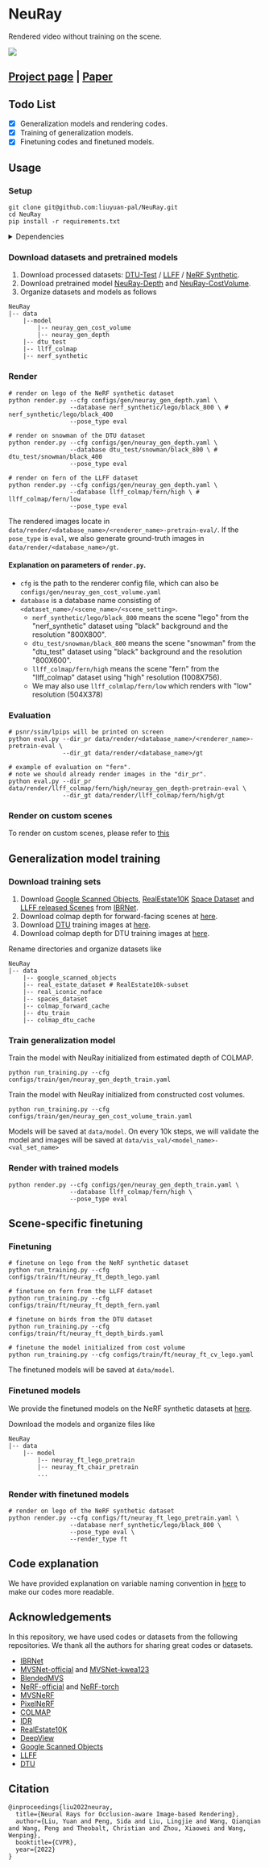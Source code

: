 # NeuRay

Rendered video without training on the scene.

![](assets/desktop.gif)

## [Project page](https://liuyuan-pal.github.io/NeuRay/) | [Paper](https://arxiv.org/abs/2107.13421)

## Todo List

- [x] Generalization models and rendering codes.
- [x] Training of generalization models.
- [x] Finetuning codes and finetuned models.

## Usage
### Setup
```shell
git clone git@github.com:liuyuan-pal/NeuRay.git
cd NeuRay
pip install -r requirements.txt
```
<details>
  <summary> Dependencies </summary>

  - torch==1.7.1
  - opencv_python==4.4.0
  - tensorflow==2.4.1
  - numpy==1.19.2
  - scipy==1.5.2

</details>

### Download datasets and pretrained models
1. Download processed datasets: [DTU-Test](https://connecthkuhk-my.sharepoint.com/:u:/g/personal/yuanly_connect_hku_hk/ESZ5vNtkX6dJlJKt_xoJXkMBwLHmPvnXF0UQhaJQIw858w?e=u2DqHd) / [LLFF]() / [NeRF Synthetic](https://connecthkuhk-my.sharepoint.com/:u:/g/personal/yuanly_connect_hku_hk/Ec7yNxwmVbBDmccPar34yOgBwGDyztVfpV-XRIhyKLEg2Q?e=gYKSTm).
2. Download pretrained model [NeuRay-Depth](https://connecthkuhk-my.sharepoint.com/:u:/g/personal/yuanly_connect_hku_hk/EZAC_ae_zExMu-A393Hl3U0B7tYhSHvmyK8MkDX7Q2sNfw?e=vQ0DUl) and [NeuRay-CostVolume](https://connecthkuhk-my.sharepoint.com/:u:/g/personal/yuanly_connect_hku_hk/ERzZxknfEP5ErHBnFNP2AAYBRs99KmFkZUXj8rTu23Fv4g?e=uo6Euu).
3. Organize datasets and models as follows
```
NeuRay
|-- data
    |--model
        |-- neuray_gen_cost_volume
        |-- neuray_gen_depth
    |-- dtu_test
    |-- llff_colmap
    |-- nerf_synthetic
```

### Render
```shell
# render on lego of the NeRF synthetic dataset
python render.py --cfg configs/gen/neuray_gen_depth.yaml \  
                 --database nerf_synthetic/lego/black_800 \ # nerf_synthetic/lego/black_400
                 --pose_type eval                 

# render on snowman of the DTU dataset
python render.py --cfg configs/gen/neuray_gen_depth.yaml \  
                 --database dtu_test/snowman/black_800 \ # dtu_test/snowman/black_400
                 --pose_type eval 
                 
# render on fern of the LLFF dataset
python render.py --cfg configs/gen/neuray_gen_depth.yaml \
                 --database llff_colmap/fern/high \ # llff_colmap/fern/low
                 --pose_type eval
```
The rendered images locate in `data/render/<database_name>/<renderer_name>-pretrain-eval/`.
If the `pose_type` is `eval`, we also generate ground-truth images in `data/render/<database_name>/gt`. 

#### Explanation on parameters of `render.py`.

- `cfg` is the path to the renderer config file, which can also be `configs/gen/neuray_gen_cost_volume.yaml`
- `database` is a database name consisting of `<dataset_name>/<scene_name>/<scene_setting>`.
  -  `nerf_synthetic/lego/black_800` means the scene "lego" from the "nerf_synthetic" dataset using "black" background and the resolution "800X800".
  - `dtu_test/snowman/black_800` means the scene "snowman" from the "dtu_test" dataset using "black" background and the resolution "800X600".
  - `llff_colmap/fern/high` means the scene "fern" from the "llff_colmap" dataset using "high" resolution (1008X756).
  - We may also use `llff_colmlap/fern/low` which renders with "low" resolution (504X378)

### Evaluation

```shell
# psnr/ssim/lpips will be printed on screen
python eval.py --dir_pr data/render/<database_name>/<renderer_name>-pretrain-eval \
               --dir_gt data/render/<database_name>/gt

# example of evaluation on "fern".
# note we should already render images in the "dir_pr".
python eval.py --dir_pr data/render/llff_colmap/fern/high/neuray_gen_depth-pretrain-eval \
               --dir_gt data/render/llff_colmap/fern/high/gt
```

### Render on custom scenes

To render on custom scenes, please refer to [this](custom_rendering.md)

## Generalization model training

### Download training sets

1. Download [Google Scanned Objects](https://github.com/googleinterns/IBRNet#e-google-scanned-objects), [RealEstate10K](https://github.com/googleinterns/IBRNet#d-realestate10k)
[Space Dataset](https://github.com/googleinterns/IBRNet#c-spaces-dataset) and [LLFF released Scenes](https://github.com/googleinterns/IBRNet#b-llff-released-scenes) from [IBRNet](https://github.com/googleinterns/IBRNet).
2. Download colmap depth for forward-facing scenes at [here]().
3. Download [DTU](https://roboimagedata.compute.dtu.dk/?page_id=36) training images at [here]().
4. Download colmap depth for DTU training images at [here]().

Rename directories and organize datasets like
```shell
NeuRay
|-- data
    |-- google_scanned_objects
    |-- real_estate_dataset # RealEstate10k-subset  
    |-- real_iconic_noface
    |-- spaces_dataset
    |-- colmap_forward_cache
    |-- dtu_train
    |-- colmap_dtu_cache
```

### Train generalization model

Train the model with NeuRay initialized from estimated depth of COLMAP. 
```shell
python run_training.py --cfg configs/train/gen/neuray_gen_depth_train.yaml
```

Train the model with NeuRay initialized from constructed cost volumes.
```shell
python run_training.py --cfg configs/train/gen/neuray_gen_cost_volume_train.yaml
```

Models will be saved at `data/model`. On every 10k steps, we will validate the model and images will be saved at `data/vis_val/<model_name>-<val_set_name>`

### Render with trained models
```shell
python render.py --cfg configs/gen/neuray_gen_depth_train.yaml \
                 --database llff_colmap/fern/high \
                 --pose_type eval
```

## Scene-specific finetuning

### Finetuning
```shell
# finetune on lego from the NeRF synthetic dataset
python run_training.py --cfg configs/train/ft/neuray_ft_depth_lego.yaml

# finetune on fern from the LLFF dataset
python run_training.py --cfg configs/train/ft/neuray_ft_depth_fern.yaml

# finetune on birds from the DTU dataset
python run_training.py --cfg configs/train/ft/neuray_ft_depth_birds.yaml

# finetune the model initialized from cost volume
python run_training.py --cfg configs/train/ft/neuray_ft_cv_lego.yaml
```
The finetuned models will be saved at `data/model`.

### Finetuned models
We provide the finetuned models on the NeRF synthetic datasets at [here](https://connecthkuhk-my.sharepoint.com/:u:/g/personal/yuanly_connect_hku_hk/EZsnVJ4qkTRLtcaF5WdnLhcBfU3BOjTTbVbWV6Id2bEPNg?e=lderS0).

Download the models and organize files like
```shell
NeuRay
|-- data
    |-- model
        |-- neuray_ft_lego_pretrain
        |-- neuray_ft_chair_pretrain
        ...
```

### Render with finetuned models
```shell
# render on lego of the NeRF synthetic dataset
python render.py --cfg configs/ft/neuray_ft_lego_pretrain.yaml \  
                 --database nerf_synthetic/lego/black_800 \
                 --pose_type eval \
                 --render_type ft
```

## Code explanation

We have provided explanation on variable naming convention in [here](codes_explanations.md) to make our codes more readable.

## Acknowledgements
In this repository, we have used codes or datasets from the following repositories. 
We thank all the authors for sharing great codes or datasets.

- [IBRNet](https://github.com/googleinterns/IBRNet)
- [MVSNet-official](https://github.com/YoYo000/MVSNet) and [MVSNet-kwea123](https://github.com/kwea123/CasMVSNet_pl)
- [BlendedMVS](https://github.com/YoYo000/BlendedMVS)
- [NeRF-official](https://github.com/bmild/nerf) and [NeRF-torch](https://github.com/yenchenlin/nerf-pytorch)
- [MVSNeRF](https://github.com/apchenstu/mvsnerf)
- [PixelNeRF](https://github.com/sxyu/pixel-nerf)
- [COLMAP](https://github.com/colmap/colmap)
- [IDR](https://lioryariv.github.io/idr/)
- [RealEstate10K](https://google.github.io/realestate10k/)
- [DeepView](https://augmentedperception.github.io/deepview/)
- [Google Scanned Objects](https://app.ignitionrobotics.org/GoogleResearch/fuel/collections/Google%20Scanned%20Objects)
- [LLFF](https://github.com/Fyusion/LLFF)
- [DTU](https://roboimagedata.compute.dtu.dk/?page_id=36)

## Citation
```
@inproceedings{liu2022neuray,
  title={Neural Rays for Occlusion-aware Image-based Rendering},
  author={Liu, Yuan and Peng, Sida and Liu, Lingjie and Wang, Qianqian and Wang, Peng and Theobalt, Christian and Zhou, Xiaowei and Wang, Wenping},
  booktitle={CVPR},
  year={2022}
}
```
